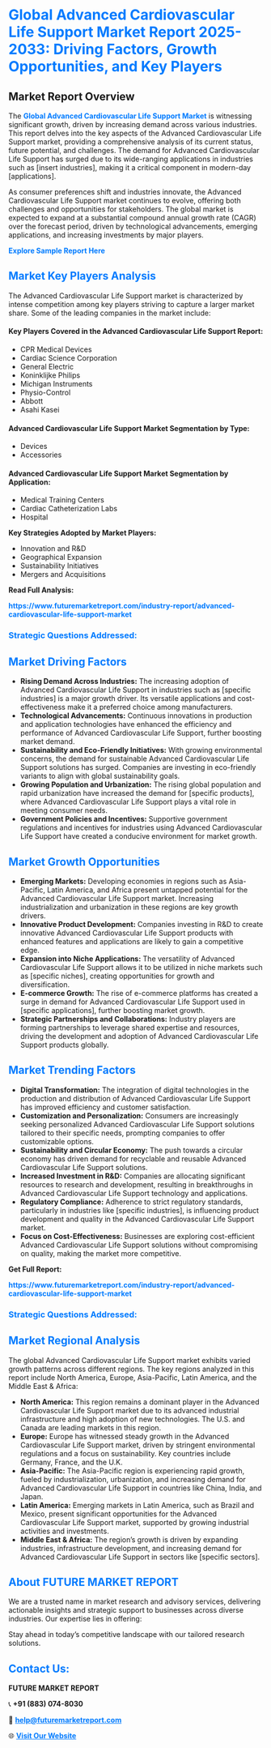 <h1 style="color: #007BFF;">Global Advanced Cardiovascular Life Support Market Report 2025-2033: Driving Factors, Growth Opportunities, and Key Players</h1>

<section id="overview">
<h2>Market Report Overview</h2>
<p>The <a href="https://www.futuremarketreport.com/industry-report/advanced-cardiovascular-life-support-market" style="color: #007BFF; text-decoration: none;"><strong>Global Advanced Cardiovascular Life Support Market</strong></a> is witnessing significant growth, driven by increasing demand across various industries. This report delves into the key aspects of the Advanced Cardiovascular Life Support market, providing a comprehensive analysis of its current status, future potential, and challenges. The demand for Advanced Cardiovascular Life Support has surged due to its wide-ranging applications in industries such as [insert industries], making it a critical component in modern-day [applications].</p>
<p>As consumer preferences shift and industries innovate, the Advanced Cardiovascular Life Support market continues to evolve, offering both challenges and opportunities for stakeholders. The global market is expected to expand at a substantial compound annual growth rate (CAGR) over the forecast period, driven by technological advancements, emerging applications, and increasing investments by major players.</p>
</section>

<section id="overview">
<p><a href="https://www.futuremarketreport.com/request-sample/reportId=48828" style="color: #007BFF; text-decoration: none;"><strong>Explore Sample Report Here</strong></a></p>
</section>

<section id="key-players">
<h2 style="color: #007BFF;">Market Key Players Analysis</h2>
<p>The Advanced Cardiovascular Life Support market is characterized by intense competition among key players striving to capture a larger market share. Some of the leading companies in the market include:</p>
<h4>Key Players Covered in the Advanced Cardiovascular Life Support Report:</h4>
<ul><li>CPR Medical Devices</li><li>Cardiac Science Corporation</li><li>General Electric</li><li>Koninklijke Philips</li><li>Michigan Instruments</li><li>Physio-Control</li><li>Abbott</li><li>Asahi Kasei</li></ul>
<h4>Advanced Cardiovascular Life Support Market Segmentation by Type:</h4>
<ul><li>Devices</li><li>Accessories</li></ul>

<h4>Advanced Cardiovascular Life Support Market Segmentation by Application:</h4>
<ul><li>Medical Training Centers</li><li>Cardiac Catheterization Labs</li><li>Hospital</li></ul>
<p><strong>Key Strategies Adopted by Market Players:</strong></p>
<ul>
<li>Innovation and R&D</li>
<li>Geographical Expansion</li>
<li>Sustainability Initiatives</li>
<li>Mergers and Acquisitions</li>
</ul>
</section>

<section>
<p><strong>Read Full Analysis: </strong></p><a href="https://www.futuremarketreport.com/industry-report/advanced-cardiovascular-life-support-market" style="color: #007BFF; text-decoration: none;"><strong>https://www.futuremarketreport.com/industry-report/advanced-cardiovascular-life-support-market</strong></a>
<h3 style="color: #007BFF;">Strategic Questions Addressed:</h3>
</section>

<section id="driving-factors">
<h2 style="color: #007BFF;">Market Driving Factors</h2>
<ul>
<li><strong>Rising Demand Across Industries:</strong> The increasing adoption of Advanced Cardiovascular Life Support in industries such as [specific industries] is a major growth driver. Its versatile applications and cost-effectiveness make it a preferred choice among manufacturers.</li>
<li><strong>Technological Advancements:</strong> Continuous innovations in production and application technologies have enhanced the efficiency and performance of Advanced Cardiovascular Life Support, further boosting market demand.</li>
<li><strong>Sustainability and Eco-Friendly Initiatives:</strong> With growing environmental concerns, the demand for sustainable Advanced Cardiovascular Life Support solutions has surged. Companies are investing in eco-friendly variants to align with global sustainability goals.</li>
<li><strong>Growing Population and Urbanization:</strong> The rising global population and rapid urbanization have increased the demand for [specific products], where Advanced Cardiovascular Life Support plays a vital role in meeting consumer needs.</li>
<li><strong>Government Policies and Incentives:</strong> Supportive government regulations and incentives for industries using Advanced Cardiovascular Life Support have created a conducive environment for market growth.</li>
</ul>
</section>

<section id="growth-opportunities">
<h2 style="color: #007BFF;">Market Growth Opportunities</h2>
<ul>
<li><strong>Emerging Markets:</strong> Developing economies in regions such as Asia-Pacific, Latin America, and Africa present untapped potential for the Advanced Cardiovascular Life Support market. Increasing industrialization and urbanization in these regions are key growth drivers.</li>
<li><strong>Innovative Product Development:</strong> Companies investing in R&D to create innovative Advanced Cardiovascular Life Support products with enhanced features and applications are likely to gain a competitive edge.</li>
<li><strong>Expansion into Niche Applications:</strong> The versatility of Advanced Cardiovascular Life Support allows it to be utilized in niche markets such as [specific niches], creating opportunities for growth and diversification.</li>
<li><strong>E-commerce Growth:</strong> The rise of e-commerce platforms has created a surge in demand for Advanced Cardiovascular Life Support used in [specific applications], further boosting market growth.</li>
<li><strong>Strategic Partnerships and Collaborations:</strong> Industry players are forming partnerships to leverage shared expertise and resources, driving the development and adoption of Advanced Cardiovascular Life Support products globally.</li>
</ul>
</section>

<section id="trending-factors">
<h2 style="color: #007BFF;">Market Trending Factors</h2>
<ul>
<li><strong>Digital Transformation:</strong> The integration of digital technologies in the production and distribution of Advanced Cardiovascular Life Support has improved efficiency and customer satisfaction.</li>
<li><strong>Customization and Personalization:</strong> Consumers are increasingly seeking personalized Advanced Cardiovascular Life Support solutions tailored to their specific needs, prompting companies to offer customizable options.</li>
<li><strong>Sustainability and Circular Economy:</strong> The push towards a circular economy has driven demand for recyclable and reusable Advanced Cardiovascular Life Support solutions.</li>
<li><strong>Increased Investment in R&D:</strong> Companies are allocating significant resources to research and development, resulting in breakthroughs in Advanced Cardiovascular Life Support technology and applications.</li>
<li><strong>Regulatory Compliance:</strong> Adherence to strict regulatory standards, particularly in industries like [specific industries], is influencing product development and quality in the Advanced Cardiovascular Life Support market.</li>
<li><strong>Focus on Cost-Effectiveness:</strong> Businesses are exploring cost-efficient Advanced Cardiovascular Life Support solutions without compromising on quality, making the market more competitive.</li>
</ul>
</section>

<section>
<p><strong>Get Full Report: </strong></p><a href="https://www.futuremarketreport.com/industry-report/advanced-cardiovascular-life-support-market" style="color: #007BFF; text-decoration: none;"><strong>https://www.futuremarketreport.com/industry-report/advanced-cardiovascular-life-support-market</strong></a>
<h3 style="color: #007BFF;">Strategic Questions Addressed:</h3>
</section>


<section id="regional-analysis">
<h2 style="color: #007BFF;">Market Regional Analysis</h2>
<p>The global Advanced Cardiovascular Life Support market exhibits varied growth patterns across different regions. The key regions analyzed in this report include North America, Europe, Asia-Pacific, Latin America, and the Middle East & Africa:</p>
<ul>
<li><strong>North America:</strong> This region remains a dominant player in the Advanced Cardiovascular Life Support market due to its advanced industrial infrastructure and high adoption of new technologies. The U.S. and Canada are leading markets in this region.</li>
<li><strong>Europe:</strong> Europe has witnessed steady growth in the Advanced Cardiovascular Life Support market, driven by stringent environmental regulations and a focus on sustainability. Key countries include Germany, France, and the U.K.</li>
<li><strong>Asia-Pacific:</strong> The Asia-Pacific region is experiencing rapid growth, fueled by industrialization, urbanization, and increasing demand for Advanced Cardiovascular Life Support in countries like China, India, and Japan.</li>
<li><strong>Latin America:</strong> Emerging markets in Latin America, such as Brazil and Mexico, present significant opportunities for the Advanced Cardiovascular Life Support market, supported by growing industrial activities and investments.</li>
<li><strong>Middle East & Africa:</strong> The region’s growth is driven by expanding industries, infrastructure development, and increasing demand for Advanced Cardiovascular Life Support in sectors like [specific sectors].</li>
</ul>
</section>

<footer>
<h2 style="color: #007BFF;">About FUTURE MARKET REPORT</h2>
<p>We are a trusted name in market research and advisory services, delivering actionable insights and strategic support to businesses across diverse industries. Our expertise lies in offering:</p>

<p>Stay ahead in today’s competitive landscape with our tailored research solutions.</p>

<h2 style="color: #007BFF;">Contact Us:</h2>
<p><strong>FUTURE MARKET REPORT</strong></p>
<p>📞 <strong>+91 (883) 074-8030</strong></p>
<p>📧 <strong><a href="mailto:help@futuremarketreport.com" style="color: #007BFF;">help@futuremarketreport.com</a></strong></p>
<p>🌐 <strong><a href="https://www.futuremarketreport.com/" style="color: #007BFF;">Visit Our Website</a></strong></p>
</footer>